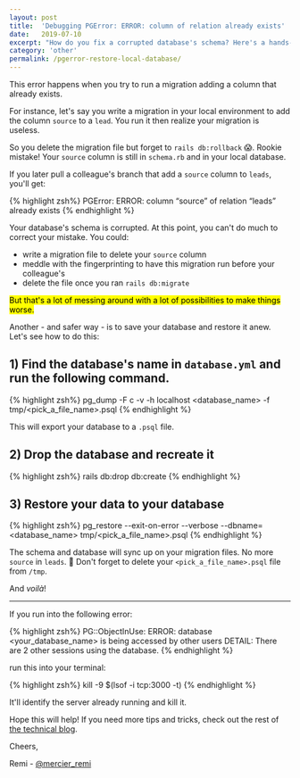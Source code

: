 ```yaml
---
layout: post
title:  'Debugging PGError: ERROR: column of relation already exists'
date:   2019-07-10
excerpt: "How do you fix a corrupted database's schema? Here's a hands-on tutorial on restoring your local database."
category: 'other'
permalink: /pgerror-restore-local-database/
---
```


This error happens when you try to run a migration adding a column that already exists.

For instance, let's say you write a migration in your local environment to add the column `source` to a `lead`. You run it then realize your migration is useless.

So you delete the migration file but forget to `rails db:rollback` 😱. Rookie mistake! Your `source` column is still in `schema.rb` and in your local database.

If you later pull a colleague's branch that add a `source` column to `leads`, you'll get:

{% highlight zsh%}
  PGError: ERROR: column “source” of relation “leads” already exists
{% endhighlight %}

Your database's schema is corrupted. At this point, you can't do much to correct your mistake. You could:
- write a migration file to delete your `source` column
- meddle with the fingerprinting to have this migration run before your colleague's
- delete the file once you ran `rails db:migrate`

<mark>But that's a lot of messing around with a lot of possibilities to make things worse.</mark>

Another - and safer way - is to save your database and restore it anew. Let's see how to do this:

## 1) Find the database's name in `database.yml` and run the following command.

{% highlight zsh%}
  pg_dump -F c -v -h localhost <database_name> -f tmp/<pick_a_file_name>.psql
{% endhighlight %}

This will export your database to a `.psql` file.

## 2) Drop the database and recreate it

{% highlight zsh%}
  rails db:drop db:create
{% endhighlight %}

## 3) Restore your data to your database

{% highlight zsh%}
  pg_restore --exit-on-error --verbose --dbname=<database_name> tmp/<pick_a_file_name>.psql
{% endhighlight %}

The schema and database will sync up on your migration files. No more `source` in `leads`. 🙌
Don't forget to delete your `<pick_a_file_name>.psql` file from `/tmp`.

And *voilà*!

---

If you run into the following error:

{% highlight zsh%}
  PG::ObjectInUse: ERROR:  database <your_database_name> is being accessed by other users
  DETAIL:  There are 2 other sessions using the database.
{% endhighlight %}

run this into your terminal:

{% highlight zsh%}
  kill -9 $(lsof -i tcp:3000 -t)
{% endhighlight %}

It'll identify the server already running and kill it.

Hope this will help! If you need more tips and tricks, check out the rest of [the technical blog]({{site.baseurl}}/blog/).

Cheers,

Remi - [@mercier_remi](https://twitter.com/mercier_remi)
